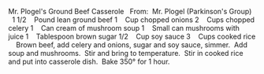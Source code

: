 Mr. Plogel's Ground Beef Casserole 
 
From:  Mr. Plogel (Parkinson's Group)
 
 
1 1/2    Pound lean ground beef
1    Cup chopped onions
2    Cups chopped celery
1    Can cream of mushroom soup
1    Small can mushrooms with juice
1    Tablespoon brown sugar
1/2    Cup soy sauce
3    Cups cooked rice
 
 
Brown beef, add celery and onions, sugar and soy sauce, simmer.  Add soup and mushrooms.  Stir and bring to temperature.  Stir in cooked rice and put into casserole dish.  Bake 350° for 1 hour.
